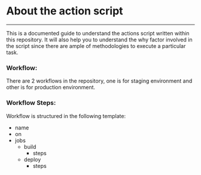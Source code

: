 # About the action script
---
This is a documented guide to understand the actions script written within this repository. It will also help you to understand the why factor involved in the script since there are ample of methodologies to execute a particular task.

### Workflow:
There are 2 workflows in the repository, one is for staging environment and other is for production environment.

### Workflow Steps:

Workflow is structured in the following template:
- name
- on
- jobs
  - build
    - steps
  - deploy
    - steps
